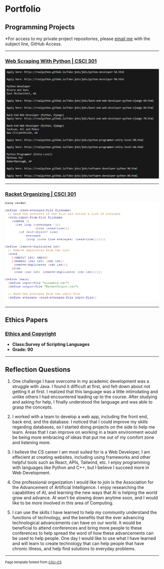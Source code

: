 Portfolio
=========

Programming Projects
--------------------

*For access to my private project repositories, please [email me](mailto:NADavidson@csustudent.net?subject=GitHub%20Access) with the subject line, GitHub Access.

---
### [Web Scraping With Python | CSCI 301](project1)

![Webscraping](images/WebscrapingResults.png)

---
### [Racket Organizing | CSCI 301](project2)

![Organizing Files](images/SnapShotRacket.png)

---

Ethics Papers
-------------

### [Ethics and Copyright](/pdf/Ethics_and_Copyright.pdf)

-   **Class:Survey of Scripting Languages**  
-   **Grade: 90**

---

Reflection Questions
-------------

1. One challenge I have overcome in my academic development was a struggle with Java. I found it difficult at first, and felt down about not getting it at first. I realized that this language was a little intimidating and unlike others I had encountered leading up to the course. After studying and asking for help, I finally understood the language and was able to grasp the concepts. 

2. I worked with a team to develop a web app, including the front end, back end, and the database. I noticed that I could improve my skills regarding databases, so I started doing projects on the side to help me learn. Areas that I can improve on working in a team environment would be being more embracing of ideas that put me out of my comfort zone and listening more.

3. I believe the CS career I am most suited for is a Web Developer, I am effecient at creating websites, including using frameworks and other helpful tools such as React, APIs, Tailwind, etc. I enjoy programming with languages like Python and C++, but I believe I succeed more in Web Development.

4. One  professional organization I would like to join is the Association for the Advancement of Artificial Intelligence. I enjoy researching the capabilities of AI, and learning the new ways that AI is helping the world grow and advance. AI won't be slowing down anytime soon, and I would like to be more involved in this area of Computing. 

5. I can use the skills I have learned to help my community understand the functions of technology, and the benefits that the ever advancing technological advancements can have on our world. It would be beneficial to attend conferences and bring more people to these conferences to help spread the word of how these advancements can be used to help people. One day I would like to use what I have learned and will learn to create technology that can help people that have chronic illness, and help find solutions to everyday problems. 

---

<p style="font-size:11px">Page template forked from <a href="https://github.com/csu-cs/csci-portfolio">CSU-CS</a></p>
<!-- Remove above link if you don't want to attributive -->
